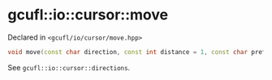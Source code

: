 # gcufl::io::cursor::move
Declared in `<gcufl/io/cursor/move.hpp>`
```cpp
void move(const char direction, const int distance = 1, const char prefix = gcufl::io::escapeCodes::prefixes::hexadecimal) noexcept;
```
See `gcufl::io::cursor::directions`.
